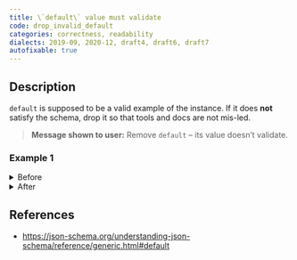 ```yaml
---
title: \`default\` value must validate
code: drop_invalid_default
categories: correctness, readability
dialects: 2019-09, 2020-12, draft4, draft6, draft7
autofixable: true
---
```


## Description
`default` is supposed to be a valid example of the instance. If it does **not** satisfy the schema, drop it so that tools and docs are not mis-led.

> **Message shown to user:**
> Remove `default` – its value doesn’t validate.

### Example 1
<details><summary>Before</summary>

```json
{
  "default": "not-an-integer",
  "type": "integer"
}
```
</details>

<details><summary>After</summary>

```json
{
  "type": "integer"
}
```
</details>

## References
* <https://json-schema.org/understanding-json-schema/reference/generic.html#default>
